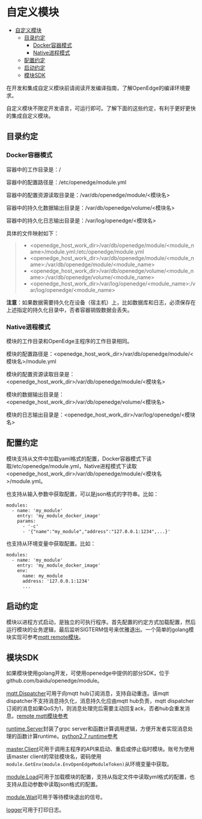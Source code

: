 # 自定义模块

- [自定义模块](#自定义模块)
  - [目录约定](#目录约定)
    - [Docker容器模式](#docker容器模式)
    - [Native进程模式](#native进程模式)
  - [配置约定](#配置约定)
  - [启动约定](#启动约定)
  - [模块SDK](#模块sdk)

在开发和集成自定义模块前请阅读开发编译指南，了解OpenEdge的编译环境要求。

自定义模块不限定开发语言，可运行即可。了解下面的这些约定，有利于更好更快的集成自定义模块。

## 目录约定

### Docker容器模式

容器中的工作目录是：/

容器中的配置路径是：/etc/openedge/module.yml

容器中的配置资源读取目录是：/var/db/openedge/module/<模块名>

容器中的持久化数据输出目录是：/var/db/openedge/volume/<模块名>

容器中的持久化日志输出目录是：/var/log/openedge/<模块名>

具体的文件映射如下：

> - <openedge_host_work_dir>/var/db/openedge/module/<module_name>/module.yml:/etc/openedge/module.yml
> - <openedge_host_work_dir>/var/db/openedge/module/<module_name>:/var/db/openedge/module/<module_name>
> - <openedge_host_work_dir>/var/db/openedge/volume/<module_name>:/var/db/openedge/volume/<module_name>
> - <openedge_host_work_dir>/var/log/openedge/<module_name>:/var/log/openedge/<module_name>

**注意**：如果数据需要持久化在设备（宿主机）上，比如数据库和日志，必须保存在上述指定的持久化目录中，否者容器销毁数据会丢失。

### Native进程模式

模块的工作目录和OpenEdge主程序的工作目录相同。

模块的配置路径是：<openedge_host_work_dir>/var/db/openedge/module/<模块名>/module.yml

模块的配置资源读取目录是：<openedge_host_work_dir>/var/db/openedge/module/<模块名>

模块的数据输出目录是：<openedge_host_work_dir>/var/db/openedge/volume/<模块名>

模块的日志输出目录是：<openedge_host_work_dir>/var/log/openedge/<模块名>

## 配置约定

模块支持从文件中加载yaml格式的配置，Docker容器模式下读取/etc/openedge/module.yml，Native进程模式下读取<openedge_host_work_dir>/var/db/openedge/module/<模块名>/module.yml。

也支持从输入参数中获取配置，可以是json格式的字符串。比如：

    modules:
      - name: 'my_module'
        entry: 'my_module_docker_image'
        params:
          - '-c'
          - '{"name":"my_module","address":"127.0.0.1:1234",...}'

也支持从环境变量中获取配置。比如：

    modules:
      - name: 'my_module'
        entry: 'my_module_docker_image'
        env:
          name: my_module
          address: '127.0.0.1:1234'
          ...

## 启动约定

模块以进程方式启动，是独立的可执行程序。首先配置的约定方式加载配置，然后运行模块的业务逻辑，最后监听SIGTERM信号来优雅退出。一个简单的golang模块实现可参考[mqtt remote模块](https://github.com/baidu/openedge/tree/5010a0d8a4fc56241d5febbc03fdf1b3ec28905e/openedge-remote-mqtt)。

## 模块SDK

如果模块使用golang开发，可使用openedge中提供的部分SDK，位于github.com/baidu/openedge/module。

[mqtt.Dispatcher](https://github.com/baidu/openedge/tree/5010a0d8a4fc56241d5febbc03fdf1b3ec28905e/module/mqtt/dispatcher.go)可用于向mqtt hub订阅消息，支持自动重连。该mqtt dispatcher不支持消息持久化，消息持久化应由mqtt hub负责，mqtt dispatcher订阅的消息如果QoS为1，则消息处理完后需要主动回复ack，否者hub会重发消息。[remote mqtt模块参考](https://github.com/baidu/openedge/tree/5010a0d8a4fc56241d5febbc03fdf1b3ec28905e/openedge-remote-mqtt/main.go)

[runtime.Server](https://github.com/baidu/openedge/tree/5010a0d8a4fc56241d5febbc03fdf1b3ec28905e/module/function/runtime/server.go)封装了grpc server和函数计算调用逻辑，方便开发者实现消息处理的函数计算runtime。[python2.7 runtime参考](https://github.com/baidu/openedge/tree/5010a0d8a4fc56241d5febbc03fdf1b3ec28905e/openedge-function-runtime-python27/openedge_function_runtime_python27.py)

[master.Client](https://github.com/baidu/openedge/tree/5010a0d8a4fc56241d5febbc03fdf1b3ec28905e/module/master/client.go)可用于调用主程序的API来启动、重启或停止临时模块。账号为使用该master client的常驻模块名，密码使用```module.GetEnv(module.EnvOpenEdgeModuleToken)```从环境变量中获取。

[module.Load](https://github.com/baidu/openedge/tree/5010a0d8a4fc56241d5febbc03fdf1b3ec28905e/module/module.go)可用于加载模块的配置，支持从指定文件中读取yml格式的配置，也支持从启动参数中读取json格式的配置。

[module.Wait](https://github.com/baidu/openedge/tree/5010a0d8a4fc56241d5febbc03fdf1b3ec28905e/module/module.go)可用于等待模块退出的信号。

[logger](https://github.com/baidu/openedge/tree/5010a0d8a4fc56241d5febbc03fdf1b3ec28905e/module/logger/logger.go)可用于打印日志。
